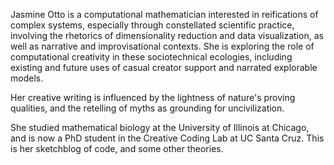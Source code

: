 Jasmine Otto is a computational mathematician interested in reifications of complex systems, especially through constellated scientific practice, involving the rhetorics of dimensionality reduction and data visualization, as well as narrative and improvisational contexts. She is exploring the role of computational creativity in these sociotechnical ecologies, including existing and future uses of casual creator support and narrated explorable models.

Her creative writing is influenced by the lightness of nature's proving qualities, and the retelling of myths as grounding for uncivilization.

She studied mathematical biology at the University of Illinois at Chicago, and is now a PhD student in the Creative Coding Lab at UC Santa Cruz. This is her sketchblog of code, and some other theories.